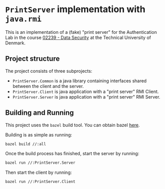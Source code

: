 # `PrintServer` implementation with `java.rmi`

This is an implementation of a (fake) "print server" for the Authentication Lab in
the course [02239 - Data Security](https://kurser.dtu.dk/course/02239) at the 
Technical University of Denmark.

## Project structure

The project consists of three subprojects:

- `PrintServer.Common` is a java library containing interfaces shared between the client and the server.
- `PrintServer.Client` is java application with a "print server" RMI Client.
- `PrintServer.Server` is java application with a "print server" RMI Server.

## Building and Running

This project uses the `bazel` build tool. You can obtain bazel [here](https://bazel.build/install).

Building is as simple as running:

```sh
bazel build //:all
```

Once the build process has finished, start the server by running:

```sh
bazel run //:PrintServer.Server
```

Then start the client by running:

```sh
bazel run //:PrintServer.Client
```
